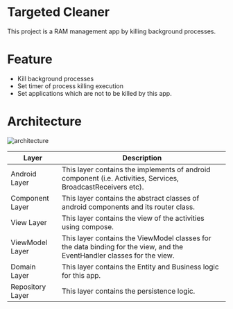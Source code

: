 # Targeted Cleaner

This project is a RAM management app by killing background processes.

# Feature

- Kill background processes
- Set timer of process killing execution
- Set applications which are not to be killed by this app.

# Architecture

![architecture](https://user-images.githubusercontent.com/31719872/112725305-d814c300-8f5a-11eb-85cc-3b19e9296dd6.png)

| Layer              | Description                                                                                                             |
| ------------------ | ----------------------------------------------------------------------------------------------------------------------- |
| Android Layer      | This layer contains the implements of android component (i.e. Activities, Services, BroadcastReceivers etc).            |
| Component Layer    | This layer contains the abstract classes of android components and its router class.                                    |
| View Layer         | This layer contains the view of the activities using compose.                                                           |
| ViewModel Layer    | This layer contains the ViewModel classes for the data binding for the view, and the EventHandler classes for the view. |
| Domain Layer       | This layer contains the Entity and Business logic for this app.                                                         |
| Repository Layer   | This layer contains the persistence logic.                                                                              |

